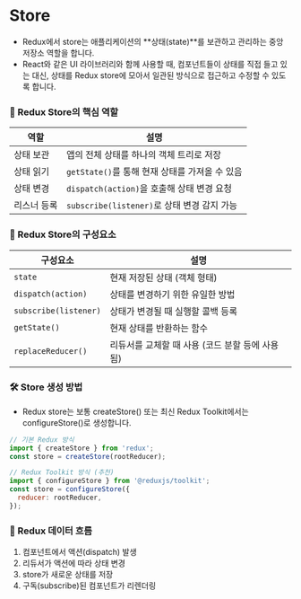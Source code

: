 # Store

- Redux에서 store는 애플리케이션의 **상태(state)**를 보관하고 관리하는 중앙 저장소 역할을 합니다. 
- React와 같은 UI 라이브러리와 함께 사용할 때, 컴포넌트들이 상태를 직접 들고 있는 대신, 상태를 Redux store에 모아서 일관된 방식으로 접근하고 수정할 수 있도록 합니다.


### 🔧 Redux Store의 핵심 역할 
| 역할       | 설명                                           |
|------------|------------------------------------------------|
| 상태 보관  | 앱의 전체 상태를 하나의 객체 트리로 저장       |
| 상태 읽기  | `getState()`를 통해 현재 상태를 가져올 수 있음 |
| 상태 변경  | `dispatch(action)`을 호출해 상태 변경 요청     |
| 리스너 등록| `subscribe(listener)`로 상태 변경 감지 가능    |


### 🧠 Redux Store의 구성요소
| 구성요소             | 설명                                            |
|----------------------|-------------------------------------------------|
| `state`              | 현재 저장된 상태 (객체 형태)                    |
| `dispatch(action)`   | 상태를 변경하기 위한 유일한 방법                |
| `subscribe(listener)`| 상태가 변경될 때 실행할 콜백 등록               |
| `getState()`         | 현재 상태를 반환하는 함수                       |
| `replaceReducer()`   | 리듀서를 교체할 때 사용 (코드 분할 등에 사용됨) |


### 🛠 Store 생성 방법
- Redux store는 보통 createStore() 또는 최신 Redux Toolkit에서는 configureStore()로 생성합니다.
```js
// 기본 Redux 방식
import { createStore } from 'redux';
const store = createStore(rootReducer);

// Redux Toolkit 방식 (추천)
import { configureStore } from '@reduxjs/toolkit';
const store = configureStore({
  reducer: rootReducer,
});
```


### 🔁 Redux 데이터 흐름
1. 컴포넌트에서 액션(dispatch) 발생
2. 리듀서가 액션에 따라 상태 변경
3. store가 새로운 상태를 저장
4. 구독(subscribe)된 컴포넌트가 리렌더링
